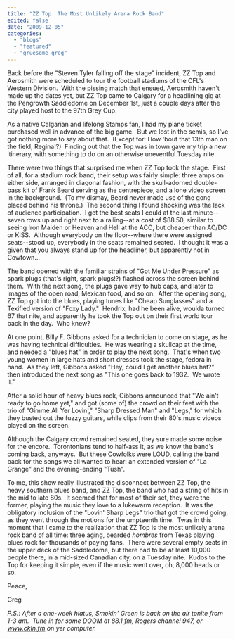 ```yaml
---
title: "ZZ Top: The Most Unlikely Arena Rock Band"
edited: false
date: "2009-12-05"
categories:
  - "blogs"
  - "featured"
  - "gruesome_greg"
---
```


Back before the "Steven Tyler falling off the stage" incident, ZZ Top and Aerosmith were scheduled to tour the football stadiums of the CFL's Western Division.  With the pissing match that ensued, Aerosmith haven't made up the dates yet, but ZZ Top came to Calgary for a headlining gig at the Pengrowth Saddledome on December 1st, just a couple days after the city played host to the 97th Grey Cup.

As a native Calgarian and lifelong Stamps fan, I had my plane ticket purchased well in advance of the big game.  But we lost in the semis, so I've got nothing more to say about that.  (Except for: How 'bout that 13th man on the field, Regina!?)  Finding out that the Top was in town gave my trip a new itinerary, with something to do on an otherwise uneventful Tuesday nite.

There were two things that surprised me when ZZ Top took the stage.  First of all, for a stadium rock band, their setup was fairly simple: three amps on either side, arranged in diagonal fashion, with the skull-adorned double-bass kit of Frank Beard serving as the centrepiece, and a lone video screen in the background.  (To my dismay, Beard never made use of the gong placed behind his throne.)  The second thing I found shocking was the lack of audience participation.  I got the best seats I could at the last minute--seven rows up and right next to a railing--at a cost of $88.50, similar to seeing Iron Maiden or Heaven and Hell at the ACC, but cheaper than AC/DC or KISS.  Although everybody on the floor--where there were assigned seats--stood up, everybody in the seats remained seated.  I thought it was a given that you always stand up for the headliner, but apparently not in Cowtown...

The band opened with the familiar strains of "Got Me Under Pressure" as spark plugs (that's right, spark plugs!?) flashed across the screen behind them.  With the next song, the plugs gave way to hub caps, and later to images of the open road, Mexican food, and so on.  After the opening song, ZZ Top got into the blues, playing tunes like "Cheap Sunglasses" and a Texified version of "Foxy Lady."  Hendrix, had he been alive, woulda turned 67 that nite, and apparently he took the Top out on their first world tour back in the day.  Who knew?

At one point, Billy F. Gibbons asked for a technician to come on stage, as he was having technical difficulties.  He was wearing a skullcap at the time, and needed a "blues hat" in order to play the next song.  That's when two young women in large hats and short dresses took the stage, fedora in hand.  As they left, Gibbons asked "Hey, could I get another blues hat?" then introduced the next song as "This one goes back to 1932.  We wrote it."

After a solid hour of heavy blues rock, Gibbons announced that "We ain't ready to go home yet," and got (some of) the crowd on their feet with the trio of "Gimme All Yer Lovin'," "Sharp Dressed Man" and "Legs," for which they busted out the fuzzy guitars, while clips from their 80's music videos played on the screen.

Although the Calgary crowd remained seated, they sure made some noise for the encore.  Torontonians tend to half-ass it, as we know the band's coming back, anyways.  But these Cowfolks were LOUD, calling the band back for the songs we all wanted to hear: an extended version of "La Grange" and the evening-ending "Tush".

To me, this show really illustrated the disconnect between ZZ Top, the heavy southern blues band, and ZZ Top, the band who had a string of hits in the mid to late 80s.  It seemed that for most of their set, they were the former, playing the music they love to a lukewarm reception.  It was the obligatory inclusion of the "Lovin' Sharp Legs" trio that got the crowd going, as they went through the motions for the umpteenth time.  Twas in this moment that I came to the realization that ZZ Top is the most unlikely arena rock band of all time: three aging, bearded _hombres_ from Texas playing blues rock for thousands of paying fans.  There were several empty seats in the upper deck of the Saddledome, but there had to be at least 10,000 people there, in a mid-sized Canadian city, on a Tuesday nite.  Kudos to the Top for keeping it simple, even if the music went over, oh, 8,000 heads or so.

Peace,

Greg

_P.S.: After a one-week hiatus, Smokin' Green is back on the air tonite from 1-3 am.  Tune in for some DOOM at 88.1 fm, Rogers channel 947, or www.ckln.fm on yer computer._
